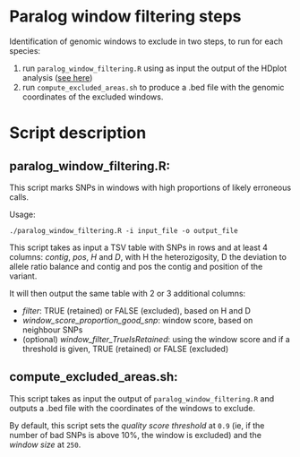 # Paralog window filtering steps

Identification of genomic windows to exclude in two steps, to run for each species:

1. run `paralog_window_filtering.R` using as input the output of the HDplot analysis ([see here](https://github.com/GenTree-h2020-eu/GenTree/blob/master/rellstab))
2. run `compute_excluded_areas.sh` to produce a .bed file with the genomic coordinates of the excluded windows.

# Script description

## paralog_window_filtering.R:

This script marks SNPs in windows with high proportions of likely erroneous calls.

Usage:

`./paralog_window_filtering.R -i input_file -o output_file`

This script takes as input a TSV table with SNPs in rows and at least 4 columns: _contig_, _pos_, _H_ and _D_, with H the heterozigosity, D the deviation to allele ratio balance and contig and pos the contig and position of the variant.

It will then output the same table with 2 or 3 additional columns:

- _filter_: TRUE (retained) or FALSE (excluded), based on H and D
- _window_score_proportion_good_snp_: window score, based on neighbour SNPs
- (optional) _window_filter_TrueIsRetained_: using the window score and if a threshold is given, TRUE (retained) or FALSE (excluded)

## compute_excluded_areas.sh:

This script takes as input the output of `paralog_window_filtering.R` and outputs a .bed file with the coordinates of the windows to exclude.

By default, this script sets the _quality score threshold_ at `0.9` (ie, if the number of bad SNPs is above 10%, the window is excluded) and the _window size_ at `250`.
